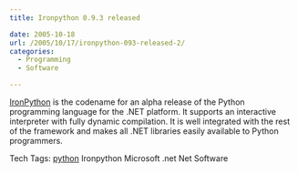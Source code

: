 ```yaml
---
title: Ironpython 0.9.3 released

date: 2005-10-18
url: /2005/10/17/ironpython-093-released-2/
categories:
  - Programming
  - Software

---
```

[IronPython][1] is the codename for an alpha release of the Python programming language for the .NET platform. It supports an interactive interpreter with fully dynamic compilation. It is well integrated with the rest of the framework and makes all .NET libraries easily available to Python programmers.

<div>
  Tech Tags: <a rel="tag" href="http://technorati.com/tag/" /> <a rel="tag" href="http://technorati.com/tag/python">python</a> Ironpython Microsoft .net Net Software
</div>

 [1]: http://www.microsoft.com/downloads/details.aspx?FamilyID=c6a7fee3-6495-427f-8b1f-768a2715170c&DisplayLang=en